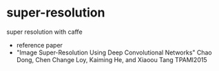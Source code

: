 # super-resolution
super resolution with caffe
- reference paper 
- "Image Super-Resolution Using Deep Convolutional Networks" Chao Dong, Chen Change Loy, Kaiming He, and Xiaoou Tang TPAMI2015
